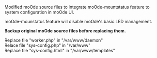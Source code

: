 Modified moOde source files to integrate moOde-mountstatus feature to system configuration in moOde UI.

moOde-mounstatus feature will disable moOde's basic LED management.

**Backup original moOde source files before replacing them.**

Replace file "worker.php" in "/var/www/daemon" \
Relace file "sys-config.php" in "/var/www" \
Replace file "sys-config.html" in "/var/www/templates"
